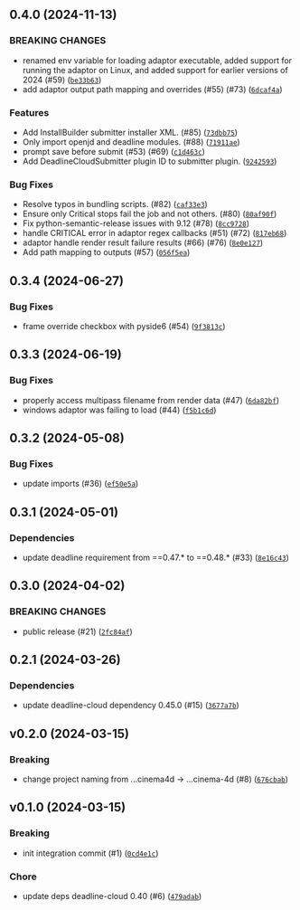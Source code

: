 ## 0.4.0 (2024-11-13)

### BREAKING CHANGES
* renamed env variable for loading adaptor executable, added support for running the adaptor on Linux, and added support for earlier versions of 2024 (#59) ([`be33b63`](https://github.com/aws-deadline/deadline-cloud-for-cinema-4d/commit/be33b63860a2d078f2802766d6eb5ce567c05aba))
* add adaptor output path mapping and overrides (#55) (#73) ([`6dcaf4a`](https://github.com/aws-deadline/deadline-cloud-for-cinema-4d/commit/6dcaf4a35dfb6704bdb4c04b78e76e2e36a43349))

### Features
* Add InstallBuilder submitter installer XML. (#85) ([`73dbb75`](https://github.com/aws-deadline/deadline-cloud-for-cinema-4d/commit/73dbb7518c04b8d443849f57e9461b4cf14c4d2e))
* Only import openjd and deadline modules. (#88) ([`71911ae`](https://github.com/aws-deadline/deadline-cloud-for-cinema-4d/commit/71911ae1394203fea36875b1350e4cb4a67470d1))
* prompt save before submit (#53) (#69) ([`c1d463c`](https://github.com/aws-deadline/deadline-cloud-for-cinema-4d/commit/c1d463c6c57fdd95c2a3d4e58d024ba3ad58a693))
* Add DeadlineCloudSubmitter plugin ID to submitter plugin. ([`9242593`](https://github.com/aws-deadline/deadline-cloud-for-cinema-4d/commit/9242593455c70ce06cacec94d84839bf957a47cc))

### Bug Fixes
* Resolve typos in bundling scripts. (#82) ([`caf33e3`](https://github.com/aws-deadline/deadline-cloud-for-cinema-4d/commit/caf33e3ac3136c311c18069c2fa78628fcddbcfc))
* Ensure only Critical stops fail the job and not others. (#80) ([`80af90f`](https://github.com/aws-deadline/deadline-cloud-for-cinema-4d/commit/80af90fbf2fe75c4866b26abc8cea5ba66f974ef))
* Fix python-semantic-release issues with 9.12 (#78) ([`8cc9728`](https://github.com/aws-deadline/deadline-cloud-for-cinema-4d/commit/8cc9728c52e2e6ea83b2871887299f01124889ff))
* handle CRITICAL error in adaptor regex callbacks (#51) (#72) ([`817eb68`](https://github.com/aws-deadline/deadline-cloud-for-cinema-4d/commit/817eb68346f165de974dca55033837a07548884b))
* adaptor handle render result failure results (#66) (#76) ([`8e0e127`](https://github.com/aws-deadline/deadline-cloud-for-cinema-4d/commit/8e0e1277dd15faa0a8784c95b0fcb43b0505236d))
* Add path mapping to outputs (#57) ([`056f5ea`](https://github.com/aws-deadline/deadline-cloud-for-cinema-4d/commit/056f5ea931b78eea0e21024e192179c7f5d871d8))

## 0.3.4 (2024-06-27)



### Bug Fixes
* frame override checkbox with pyside6 (#54) ([`9f3813c`](https://github.com/aws-deadline/deadline-cloud-for-cinema-4d/commit/9f3813c65451f073cea4d256817dd2f927b906c0))

## 0.3.3 (2024-06-19)



### Bug Fixes
* properly access multipass filename from render data (#47) ([`6da82bf`](https://github.com/aws-deadline/deadline-cloud-for-cinema-4d/commit/6da82bf511b4af364b047fd22f678c63230acf92))
* windows adaptor was failing to load (#44) ([`f5b1c6d`](https://github.com/aws-deadline/deadline-cloud-for-cinema-4d/commit/f5b1c6d76c40811a78cd14cd822872fd47f93488))

## 0.3.2 (2024-05-08)



### Bug Fixes
* update imports (#36) ([`ef50e5a`](https://github.com/aws-deadline/deadline-cloud-for-cinema-4d/commit/ef50e5ae7745addcb601b7dc7d91304a4d307dff))

## 0.3.1 (2024-05-01)

### Dependencies
* update deadline requirement from ==0.47.* to ==0.48.* (#33) ([`8e16c43`](https://github.com/aws-deadline/deadline-cloud-for-cinema-4d/commit/8e16c437872e81162a79ba2c220397cc180deddb))


## 0.3.0 (2024-04-02)

### BREAKING CHANGES
* public release (#21) ([`2fc84af`](https://github.com/aws-deadline/deadline-cloud-for-cinema-4d/commit/2fc84affe0206687d08915c8301f0cbd8882f075))



## 0.2.1 (2024-03-26)

### Dependencies
* update deadline-cloud dependency 0.45.0 (#15) ([`3677a7b`](https://github.com/aws-deadline/deadline-cloud-for-cinema-4d/pull/15/commits/3677a7b7e1e73939ecae6987fbdc4bc4842c38ec))

## v0.2.0 (2024-03-15)

### Breaking
* change project naming from ...cinema4d -&gt; ...cinema-4d (#8) ([`676cbab`](https://github.com/aws-deadline/deadline-cloud-for-cinema-4d/commit/676cbab3b6fb10054d4e9c987c137aa40736921f))

## v0.1.0 (2024-03-15)

### Breaking
* init integration commit (#1) ([`0cd4e1c`](https://github.com/aws-deadline/deadline-cloud-for-cinema-4d/commit/0cd4e1ccab0398090e3878f9c27123acf00748df))

### Chore
* update deps deadline-cloud 0.40 (#6) ([`479adab`](https://github.com/aws-deadline/deadline-cloud-for-cinema-4d/commit/479adab182a2072d002ad960e1e32c91cf3dfa07))

